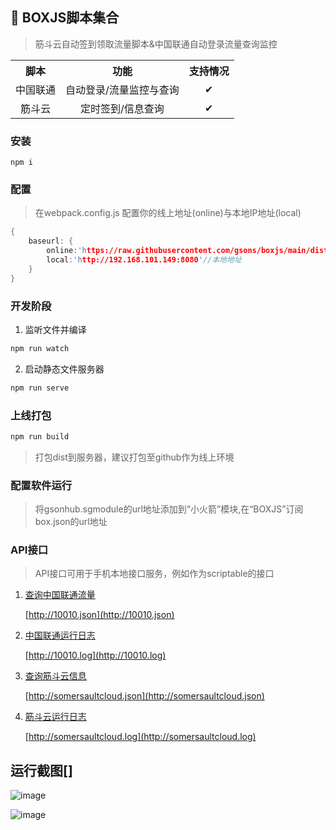 ## 🚀 BOXJS脚本集合

> 筋斗云自动签到领取流量脚本&中国联通自动登录流量查询监控
<table>
    <tr align="center">
        <th>脚本</th>
        <th>功能</th>
        <th>支持情况</th>
    </tr>
    <tr align="center">
        <td>中国联通</td>
        <td>自动登录/流量监控与查询</td>
        <td>✔</td>
    </tr>
    <tr align="center">
        <td>筋斗云</td>
        <td>定时签到/信息查询</td>
        <td>✔</td>
    </tr>
</table>

### 安装
```
npm i 
```
### 配置
> 在webpack.config.js 配置你的线上地址(online)与本地IP地址(local)
```c
{
    baseurl: {
        online:'https://raw.githubusercontent.com/gsons/boxjs/main/dist',//线上地址
        local:'http://192.168.101.149:8080'//本地地址
    }
}
````
### 开发阶段

1. 监听文件并编译
```js
npm run watch 
```

2. 启动静态文件服务器

```js
npm run serve 
```

### 上线打包
```js
npm run build 
```
> 打包dist到服务器，建议打包至github作为线上环境
### 配置软件运行

> 将gsonhub.sgmodule的url地址添加到“小火箭”模块,在“BOXJS”订阅box.json的url地址

### API接口
> API接口可用于手机本地接口服务，例如作为scriptable的接口

1. [查询中国联通流量](http://10010.json)

    [http://10010.json](http://10010.json)

2. [中国联通运行日志](http://10010.log)

    [http://10010.log](http://10010.log)

3. [查询筋斗云信息](http://somersaultcloud.json)

    [http://somersaultcloud.json](http://somersaultcloud.json)

4. [筋斗云运行日志](http://somersaultcloud.log)

    [http://somersaultcloud.log](http://somersaultcloud.log)

## 运行截图[]
![image](https://gsons.github.io/demo/notice.jpg)

![image](https://gsons.github.io/demo/scriptable.jpg)      